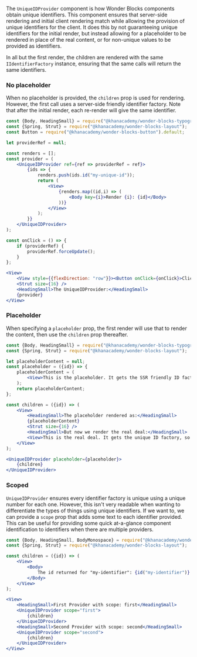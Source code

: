 The `UniqueIDProvider` component is how Wonder Blocks components obtain unique identifiers. This component ensures that server-side rendering and initial client rendering match while allowing the provision of unique identifiers for the client. It does this by not guaranteeing unique identifiers for the initial render, but instead allowing for a placeholder to be rendered in place of the real content, or for non-unique values to be provided as identifiers.

In all but the first render, the children are rendered with the same `IIdentifierFactory` instance, ensuring that the same calls will return the same identifiers.

### No placeholder

When no placeholder is provided, the `children` prop is used for rendering. However, the first call uses a server-side friendly identifier factory. Note that after the initial render, each re-render will give the same identifier.

```jsx
const {Body, HeadingSmall} = require("@khanacademy/wonder-blocks-typography");
const {Spring, Strut} = require("@khanacademy/wonder-blocks-layout");
const Button = require("@khanacademy/wonder-blocks-button").default;

let providerRef = null;

const renders = [];
const provider = (
    <UniqueIDProvider ref={ref => providerRef = ref}>
        {ids => {
            renders.push(ids.id("my-unique-id"));
            return (
                <View>
                    {renders.map((id,i) => (
                        <Body key={i}>Render {i}: {id}</Body>
                    ))}
                </View>
            );
        }}
    </UniqueIDProvider>
);

const onClick = () => {
    if (providerRef) {
        providerRef.forceUpdate();
    }
};

<View>
    <View style={{flexDirection: "row"}}><Button onClick={onClick}>Click Me to Rerender</Button><Spring /></View>
    <Strut size={16} />
    <HeadingSmall>The UniqueIDProvider:</HeadingSmall>
    {provider}
</View>
```

### Placeholder

When specifying a `placeholder` prop, the first render will use that to render the content, then use the `children` prop thereafter.

```jsx
const {Body, HeadingSmall} = require("@khanacademy/wonder-blocks-typography");
const {Spring, Strut} = require("@khanacademy/wonder-blocks-layout");

let placeholderContent = null;
const placeholder = ({id}) => {
    placeholderContent = (
        <View>This is the placeholder. It gets the SSR friendly ID factory so if we ask for an ID, we get: {id("an-id")}</View>
    );
    return placeholderContent;
};

const children = ({id}) => (
    <View>
        <HeadingSmall>The placeholder rendered as:</HeadingSmall>
        {placeholderContent}
        <Strut size={16} />
        <HeadingSmall>But now we render the real deal:</HeadingSmall>
        <View>This is the real deal. It gets the unique ID factory, so now we ask for an ID and get: {id("an-id")}</View>
    </View>
);

<UniqueIDProvider placeholder={placeholder}>
    {children}
</UniqueIDProvider>
```

### Scoped

`UniqueIDProvider` ensures every identifier factory is unique using a unique number for each one. However, this isn't very readable when wanting to differentiate the types of things using unique identifiers. If we want to, we can provide a `scope` prop that adds some text to each identifier provided. This can be useful for providing some quick at-a-glance component identification to identifiers when there are multiple providers.

```jsx
const {Body, HeadingSmall, BodyMonospace} = require("@khanacademy/wonder-blocks-typography");
const {Spring, Strut} = require("@khanacademy/wonder-blocks-layout");

const children = ({id}) => (
    <View>
        <Body>
            The id returned for "my-identifier": {id("my-identifier")}
        </Body>
    </View>
);

<View>
    <HeadingSmall>First Provider with scope: first</HeadingSmall>
    <UniqueIDProvider scope="first">
        {children}
    </UniqueIDProvider>
    <HeadingSmall>Second Provider with scope: second</HeadingSmall>
    <UniqueIDProvider scope="second">
        {children}
    </UniqueIDProvider>
</View>
```